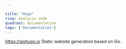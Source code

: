 ```yaml
---

title: "Hugo"
ring: analysis code
quadrant: documentation
tags: ['Documentation']
---
```

https://gohugo.io
Static website generation based on Go.
